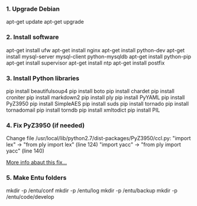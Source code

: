 ### 1. Upgrade Debian
apt-get update
apt-get upgrade

### 2. Install software
apt-get install ufw
apt-get install nginx
apt-get install python-dev
apt-get install mysql-server mysql-client python-mysqldb
apt-get install python-pip
apt-get install supervisor
apt-get install ntp
apt-get install postfix

### 3. Install Python libraries
pip install beautifulsoup4
pip install boto
pip install chardet
pip install croniter
pip install markdown2
pip install ply
pip install PyYAML
pip install PyZ3950
pip install SimpleAES
pip install suds
pip install tornado
pip install tornadomail
pip install torndb
pip install xmltodict
pip install PIL

### 4. Fix PyZ3950 (if needed)
Change file /usr/local/lib/python2.7/dist-packages/PyZ3950/ccl.py:
"import lex" -> "from ply import lex" (line 124)
"import yacc" -> "from ply import yacc" (line 140)

[More info abaut this fix...](http://bayo.opadeyi.net/2011/05/getting-pyz3950-to-play-nice-with.html)

### 5. Make Entu folders
mkdir -p /entu/conf
mkdir -p /entu/log
mkdir -p /entu/backup
mkdir -p /entu/code/develop
